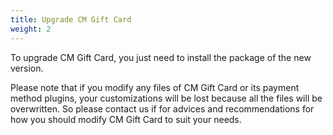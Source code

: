 ```yaml
---
title: Upgrade CM Gift Card
weight: 2
---
```


To upgrade CM Gift Card, you just need to install the package of the new version.

Please note that if you modify any files of CM Gift Card or its payment method plugins, your customizations will be lost because all the files will be overwritten. So please contact us if for advices and recommendations for how you should modify CM Gift Card to suit your needs.